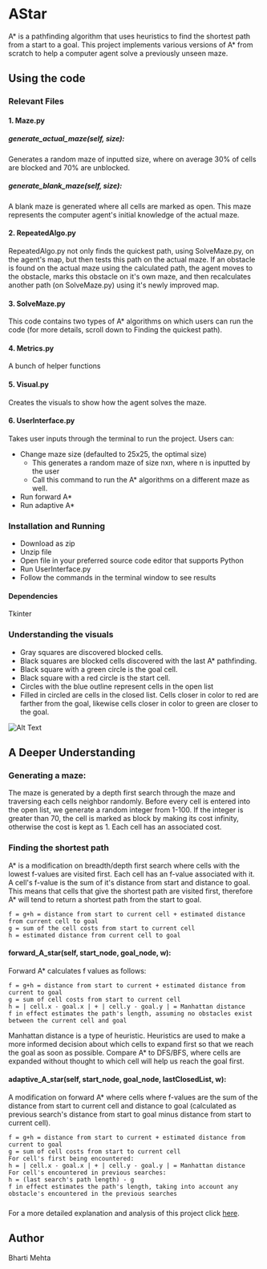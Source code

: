 # AStar
A* is a pathfinding algorithm that uses heuristics to find the shortest path from a start to a goal. 
This project implements various versions of A* from scratch to help a computer agent solve a previously unseen maze. 

## Using the code 

### Relevant Files
#### 1. Maze.py
##### generate_actual_maze(self, size):
Generates a random maze of inputted size, where on average 30% of cells are blocked and 70% are unblocked. 
##### generate_blank_maze(self, size):
A blank maze is generated where all cells are marked as open. This maze represents the computer agent's initial knowledge of the actual maze.
#### 2. RepeatedAlgo.py
RepeatedAlgo.py not only finds the quickest path, using SolveMaze.py, on the agent's map, but then tests this path on the actual maze. If an obstacle is found on the actual maze using the calculated path, the agent moves to the obstacle, marks this obstacle on it's own maze, and then recalculates another path (on SolveMaze.py) using it's newly improved map. 
#### 3. SolveMaze.py
This code contains two types of A* algorithms on which users can run the code (for more details, scroll down to Finding the quickest path).
#### 4. Metrics.py 
A bunch of helper functions
#### 5. Visual.py
Creates the visuals to show how the agent solves the maze.
#### 6. UserInterface.py
Takes user inputs through the terminal to run the project. Users can:
- Change maze size (defaulted to 25x25, the optimal size)
  - This generates a random maze of size nxn, where n is inputted by the user
  - Call this command to run the A* algorithms on a different maze as well. 
- Run forward A*
- Run adaptive A*

### Installation and Running
- Download as zip
- Unzip file
- Open file in your preferred source code editor that supports Python 
- Run UserInterface.py
- Follow the commands in the terminal window to see results 

#### Dependencies
Tkinter

### Understanding the visuals
- Gray squares are discovered blocked cells.
- Black squares are blocked cells discovered with the last A* pathfinding. 
- Black square with a green circle is the goal cell.
- Black square with a red circle is the start cell.
- Circles with the blue outline represent cells in the open list
- Filled in circled are cells in the closed list. Cells closer in color to red are farther from the goal, likewise cells closer in color to green are closer to the goal.

![Alt Text](https://media.giphy.com/media/RfqMyeRszPyRMPB0PG/giphy.gif)

## A Deeper Understanding
### Generating a maze:
The maze is generated by a depth first search through the maze and traversing each cells neighbor randomly. Before every cell is entered into the open list, we generate a random integer from 1-100. If the integer is greater than 70, the cell is marked as block by making its cost infinity, otherwise the cost is kept as 1. Each cell has an associated cost. 

### Finding the shortest path
A* is a modification on breadth/depth first search where cells with the lowest f-values are visited first. Each cell has an f-value associated with it. A cell's f-value is the sum of it's distance from start and distance to goal. This means that cells that give the shortest path are visited first, therefore A* will tend to return a shortest path from the start to goal.
```
f = g+h = distance from start to current cell + estimated distance from current cell to goal
g = sum of the cell costs from start to current cell
h = estimated distance from current cell to goal
```

#### forward_A_star(self, start_node,  goal_node, w):
Forward A* calculates f values as follows:
```
f = g+h = distance from start to current + estimated distance from current to goal
g = sum of cell costs from start to current cell
h = | cell.x - goal.x | + | cell.y - goal.y | = Manhattan distance
f in effect estimates the path's length, assuming no obstacles exist between the current cell and goal
```
Manhattan distance is a type of heuristic. Heuristics are used to make a more informed decision about which cells to expand first so that we reach the goal as soon as possible. Compare A* to DFS/BFS, where cells are expanded without thought to which cell will help us reach the goal first. 

#### adaptive_A_star(self, start_node, goal_node, lastClosedList, w):
A modification on forward A* where cells where f-values are the sum of the distance from start to current cell and distance to goal (calculated as previous search's distance from start to goal minus distance from start to current cell). 
```
f = g+h = distance from start to current + estimated distance from current to goal
g = sum of cell costs from start to current cell
For cell's first being encountered: 
h = | cell.x - goal.x | + | cell.y - goal.y | = Manhattan distance 
For cell's encountered in previous searches: 
h = (last search's path length) - g
f in effect estimates the path's length, taking into account any obstacle's encountered in the previous searches
```

###
For a more detailed explanation and analysis of this project click [here](AStar.mp4). 

## Author
Bharti Mehta
